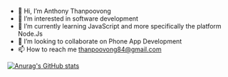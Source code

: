 - 👋 Hi, I’m Anthony Thanpoovong 
- 👀 I’m interested in software development 
- 🌱 I’m currently learning JavaScript and more specifically the platform Node.Js
- 💞️ I’m looking to collaborate on Phone App Development
- 📫 How to reach me thanpoovong84@gmail.com

<!---
anthonythanpoovong/anthonythanpoovong is a ✨ special ✨ repository because its `README.md` (this file) appears on your GitHub profile.
You can click the Preview link to take a look at your changes.
--->

[![Anurag's GitHub stats](https://github-readme-stats.vercel.app/api?username=anthonythanpoovong&show_icons=true&theme=tokyonight)](https://github.com/anuraghazra/github-readme-stats)
